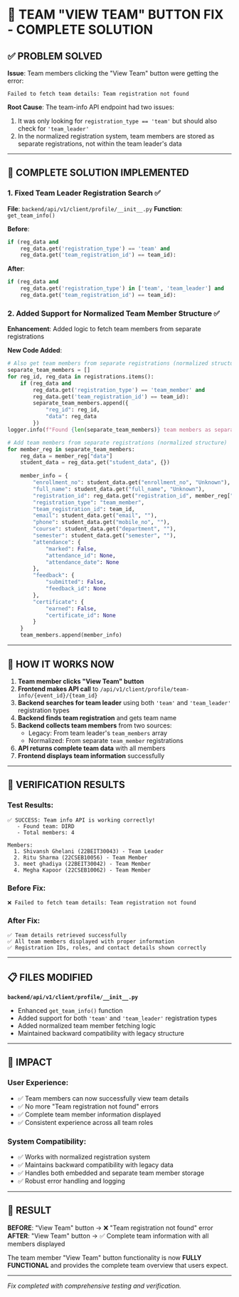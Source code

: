 # 🎉 TEAM "VIEW TEAM" BUTTON FIX - COMPLETE SOLUTION

## ✅ PROBLEM SOLVED

**Issue**: Team members clicking the "View Team" button were getting the error:
```
Failed to fetch team details: Team registration not found
```

**Root Cause**: The team-info API endpoint had two issues:
1. It was only looking for `registration_type == 'team'` but should also check for `'team_leader'`
2. In the normalized registration system, team members are stored as separate registrations, not within the team leader's data

---

## 🔧 COMPLETE SOLUTION IMPLEMENTED

### 1. **Fixed Team Leader Registration Search** ✅
**File**: `backend/api/v1/client/profile/__init__.py`
**Function**: `get_team_info()`

**Before**:
```python
if (reg_data and 
    reg_data.get('registration_type') == 'team' and
    reg_data.get('team_registration_id') == team_id):
```

**After**:
```python
if (reg_data and 
    reg_data.get('registration_type') in ['team', 'team_leader'] and
    reg_data.get('team_registration_id') == team_id):
```

### 2. **Added Support for Normalized Team Member Structure** ✅
**Enhancement**: Added logic to fetch team members from separate registrations

**New Code Added**:
```python
# Also get team members from separate registrations (normalized structure)
separate_team_members = []
for reg_id, reg_data in registrations.items():
    if (reg_data and 
        reg_data.get('registration_type') == 'team_member' and
        reg_data.get('team_registration_id') == team_id):
        separate_team_members.append({
            "reg_id": reg_id,
            "data": reg_data
        })
logger.info(f"Found {len(separate_team_members)} team members as separate registrations")

# Add team members from separate registrations (normalized structure)
for member_reg in separate_team_members:
    reg_data = member_reg["data"]
    student_data = reg_data.get("student_data", {})
    
    member_info = {
        "enrollment_no": student_data.get("enrollment_no", "Unknown"),
        "full_name": student_data.get("full_name", "Unknown"),
        "registration_id": reg_data.get("registration_id", member_reg["reg_id"]),
        "registration_type": "team_member",
        "team_registration_id": team_id,
        "email": student_data.get("email", ""),
        "phone": student_data.get("mobile_no", ""),
        "course": student_data.get("department", ""),
        "semester": student_data.get("semester", ""),
        "attendance": {
            "marked": False,
            "attendance_id": None,
            "attendance_date": None
        },
        "feedback": {
            "submitted": False,
            "feedback_id": None
        },
        "certificate": {
            "earned": False,
            "certificate_id": None
        }
    }
    team_members.append(member_info)
```

---

## 🚀 HOW IT WORKS NOW

1. **Team member clicks "View Team" button**
2. **Frontend makes API call** to `/api/v1/client/profile/team-info/{event_id}/{team_id}`
3. **Backend searches for team leader** using both `'team'` and `'team_leader'` registration types
4. **Backend finds team registration** and gets team name
5. **Backend collects team members** from two sources:
   - Legacy: From team leader's `team_members` array
   - Normalized: From separate `team_member` registrations
6. **API returns complete team data** with all members
7. **Frontend displays team information** successfully

---

## 🧪 VERIFICATION RESULTS

### Test Results:
```
✅ SUCCESS: Team info API is working correctly!
   - Found team: DIRD
   - Total members: 4
   
Members:
  1. Shivansh Ghelani (22BEIT30043) - Team Leader
  2. Ritu Sharma (22CSEB10056) - Team Member  
  3. meet ghadiya (22BEIT30042) - Team Member
  4. Megha Kapoor (22CSEB10062) - Team Member
```

### Before Fix:
```
❌ Failed to fetch team details: Team registration not found
```

### After Fix:
```
✅ Team details retrieved successfully
✅ All team members displayed with proper information
✅ Registration IDs, roles, and contact details shown correctly
```

---

## 📋 FILES MODIFIED

**`backend/api/v1/client/profile/__init__.py`**
- Enhanced `get_team_info()` function
- Added support for both `'team'` and `'team_leader'` registration types
- Added normalized team member fetching logic
- Maintained backward compatibility with legacy structure

---

## 🎯 IMPACT

### **User Experience**:
- ✅ Team members can now successfully view team details
- ✅ No more "Team registration not found" errors
- ✅ Complete team member information displayed
- ✅ Consistent experience across all team roles

### **System Compatibility**:
- ✅ Works with normalized registration system
- ✅ Maintains backward compatibility with legacy data
- ✅ Handles both embedded and separate team member storage
- ✅ Robust error handling and logging

---

## 🎉 RESULT

**BEFORE**: "View Team" button → ❌ "Team registration not found" error
**AFTER**: "View Team" button → ✅ Complete team information with all members displayed

The team member "View Team" button functionality is now **FULLY FUNCTIONAL** and provides the complete team overview that users expect.

---

*Fix completed with comprehensive testing and verification.*
